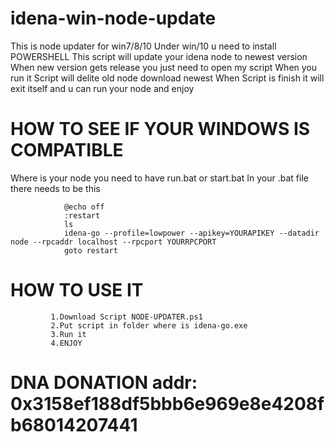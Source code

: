 # idena-win-node-update
This is node updater for win7/8/10
Under win/10 u need to install POWERSHELL
This script will update your idena node to newest version
When new version gets release you just need to open my script
When you run it Script will delite old node download newest 
When Script is finish it will exit itself and u can run your node and enjoy
# HOW TO SEE IF YOUR WINDOWS IS COMPATIBLE
Where is your node you need to have run.bat or start.bat
In your .bat file there needs to be this


                @echo off
                :restart
                ls
                idena-go --profile=lowpower --apikey=YOURAPIKEY --datadir node --rpcaddr localhost --rpcport YOURRPCPORT
                goto restart





# HOW TO USE IT
             1.Download Script NODE-UPDATER.ps1
             2.Put script in folder where is idena-go.exe
             3.Run it
             4.ENJOY
# DNA DONATION addr: 0x3158ef188df5bbb6e969e8e4208fb68014207441
